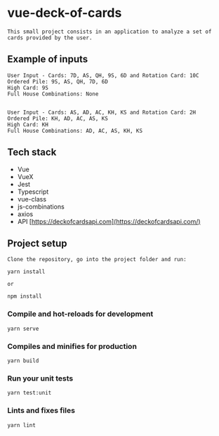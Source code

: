 # vue-deck-of-cards

`This small project consists in an application to analyze a set of cards provided by the user.`

## Example of inputs

```
User Input - Cards: 7D, AS, QH, 9S, 6D and Rotation Card: 10C
Ordered Pile: 9S, AS, QH, 7D, 6D
High Card: 9S
Full House Combinations: None


User Input - Cards: AS, AD, AC, KH, KS and Rotation Card: 2H
Ordered Pile: KH, AD, AC, AS, KS
High Card: KH
Full House Combinations: AD, AC, AS, KH, KS
```

## Tech stack

- Vue
- VueX
- Jest
- Typescript
- vue-class
- js-combinations
- axios
- API [https://deckofcardsapi.com](https://deckofcardsapi.com/)

## Project setup

`Clone the repository, go into the project folder and run:`

```
yarn install
```

`or`

```
npm install
```

### Compile and hot-reloads for development

```
yarn serve
```

### Compiles and minifies for production

```
yarn build
```

### Run your unit tests

```
yarn test:unit
```

### Lints and fixes files

```
yarn lint
```
